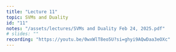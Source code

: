 ```yaml
---
title: "Lecture 11"
topic: SVMs and Duality
id: "11"
notes: "/assets/lectures/SVMs and Duality Feb 24, 2025.pdf"
# slides: ""
recording: "https://youtu.be/0wxWlT8eo5U?si=ghyi9AQwDaa3eOXc"
---
```

